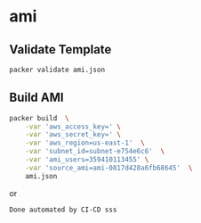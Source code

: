 # ami
## Validate Template



```sh
packer validate ami.json
```

## Build AMI

```sh
packer build  \
    -var 'aws_access_key=' \
    -var 'aws_secret_key=' \
    -var 'aws_region=us-east-1'  \
    -var 'subnet_id=subnet-e754e6c6'  \
    -var 'ami_users=359410113455' \
    -var 'source_ami=ami-0817d428a6fb68645'  \
    ami.json
```

or 

```
Done automated by CI-CD sss
```
